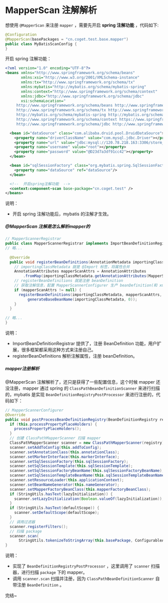 # MapperScan 注解解析

想使用 `@MapperScan` 来注册 `mapper` ，需要先开启 **spring 注解功能** ，代码如下:

```java
@Configuration
@MapperScan(basePackages = "cn.coget.test.base.mapper")
public class MyBatisScanConfig {
}
```

开启 spring 注解功能：

```xml
<?xml version="1.0" encoding="UTF-8"?>
<beans xmlns="http://www.springframework.org/schema/beans"
       xmlns:xsi="http://www.w3.org/2001/XMLSchema-instance"
       xmlns:tx="http://www.springframework.org/schema/tx"
       xmlns:mybatis="http://mybatis.org/schema/mybatis-spring"
       xmlns:context="http://www.springframework.org/schema/context"
       xmlns:jdbc="http://www.springframework.org/schema/jdbc"
       xsi:schemaLocation="
     http://www.springframework.org/schema/beans http://www.springframework.org/schema/beans/spring-beans.xsd
     http://www.springframework.org/schema/tx http://www.springframework.org/schema/tx/spring-tx.xsd
     http://mybatis.org/schema/mybatis-spring http://mybatis.org/schema/mybatis-spring.xsd
     http://www.springframework.org/schema/context https://www.springframework.org/schema/context/spring-context.xsd
     http://www.springframework.org/schema/jdbc http://www.springframework.org/schema/jdbc/spring-jdbc.xsd">

  <bean id="dataSource" class="com.alibaba.druid.pool.DruidDataSource">
    <property name="driverClassName" value="com.mysql.jdbc.Driver"></property>
    <property name="url" value="jdbc:mysql://120.78.218.163:3306/storm_sports"></property>
    <property name="username" value="root"></property>
    <property name="password" value="@D23d7a3df91cc42"></property>
  </bean>

  <bean id="sqlSessionFactory" class="org.mybatis.spring.SqlSessionFactoryBean">
    <property name="dataSource" ref="dataSource"/>
  </bean>

  <!--  开启spring注解功能  -->
  <context:component-scan base-package="cn.coget.test" />
</beans>

```

说明：

- 开启 spring 注解功能后，mybatis 的注解才生效。



##### @MapperScan 注解是怎么解析mapper的

```java
// MapperScannerRegistrar
public class MapperScannerRegistrar implements ImportBeanDefinitionRegistrar, ResourceLoaderAware {
// 略...
    
  @Override
  public void registerBeanDefinitions(AnnotationMetadata importingClassMetadata, BeanDefinitionRegistry registry) {
    // importingClassMetadata 就是 @Import 标签，将属性合并
    AnnotationAttributes mapperScanAttrs = AnnotationAttributes
        .fromMap(importingClassMetadata.getAnnotationAttributes(MapperScan.class.getName()));
    // registerBeanDefinitions 就是注册 beanDefinition
    // 获取注解信息，配置 MapperScannerConfigurer 生产 beanDefinition(和 xml没有啥区别)
    if (mapperScanAttrs != null) {
      registerBeanDefinitions(importingClassMetadata, mapperScanAttrs, registry,
          generateBaseBeanName(importingClassMetadata, 0));
    }
  }
    
// 略...
}
```

说明：

- ImportBeanDefinitionRegistrar 提供了，注册 BeanDefinition 功能，用户扩展，很多框架都采用这种方式来注册自己。
- registerBeanDefinitions 解析注解属性，注册 beanDefinition。



##### mapper注册解析

@MapperScan 注解解析了，还只是获得了一些配置信息，这个时候 mapper 还没注册，mapper 通过 spring 的 `ClassPathBeanDefinitionScanner` 来进行扫描的，mybatis 是实现 `BeanDefinitionRegistryPostProcessor` 来进行注册的，代码如下：

```java
// MapperScannerConfigurer
@Override
public void postProcessBeanDefinitionRegistry(BeanDefinitionRegistry registry) {
  if (this.processPropertyPlaceHolders) {
    processPropertyPlaceHolders();
  }
  // 创建 ClassPathMapperScanner 扫描 mapper
  ClassPathMapperScanner scanner = new ClassPathMapperScanner(registry);
  scanner.setAddToConfig(this.addToConfig);
  scanner.setAnnotationClass(this.annotationClass);
  scanner.setMarkerInterface(this.markerInterface);
  scanner.setSqlSessionFactory(this.sqlSessionFactory);
  scanner.setSqlSessionTemplate(this.sqlSessionTemplate);
  scanner.setSqlSessionFactoryBeanName(this.sqlSessionFactoryBeanName);
  scanner.setSqlSessionTemplateBeanName(this.sqlSessionTemplateBeanName);
  scanner.setResourceLoader(this.applicationContext);
  scanner.setBeanNameGenerator(this.nameGenerator);
  scanner.setMapperFactoryBeanClass(this.mapperFactoryBeanClass);
  if (StringUtils.hasText(lazyInitialization)) {
    scanner.setLazyInitialization(Boolean.valueOf(lazyInitialization));
  }
  if (StringUtils.hasText(defaultScope)) {
    scanner.setDefaultScope(defaultScope);
  }
  // 调用过滤器
  scanner.registerFilters();
  // 扫描 package
  scanner.scan(
      StringUtils.tokenizeToStringArray(this.basePackage, ConfigurableApplicationContext.CONFIG_LOCATION_DELIMITERS));
}
```

说明：

- 实现了 `BeanDefinitionRegistryPostProcessor` ，这里调用了 `scanner` 扫描器，进行扫描 `package` 下的 mapper。
- 调用 `scanner.scan` 扫描并注册，因为 `ClassPathBeanDefinitionScanner`  自带注册 `BeanDefinition` 。





完结~